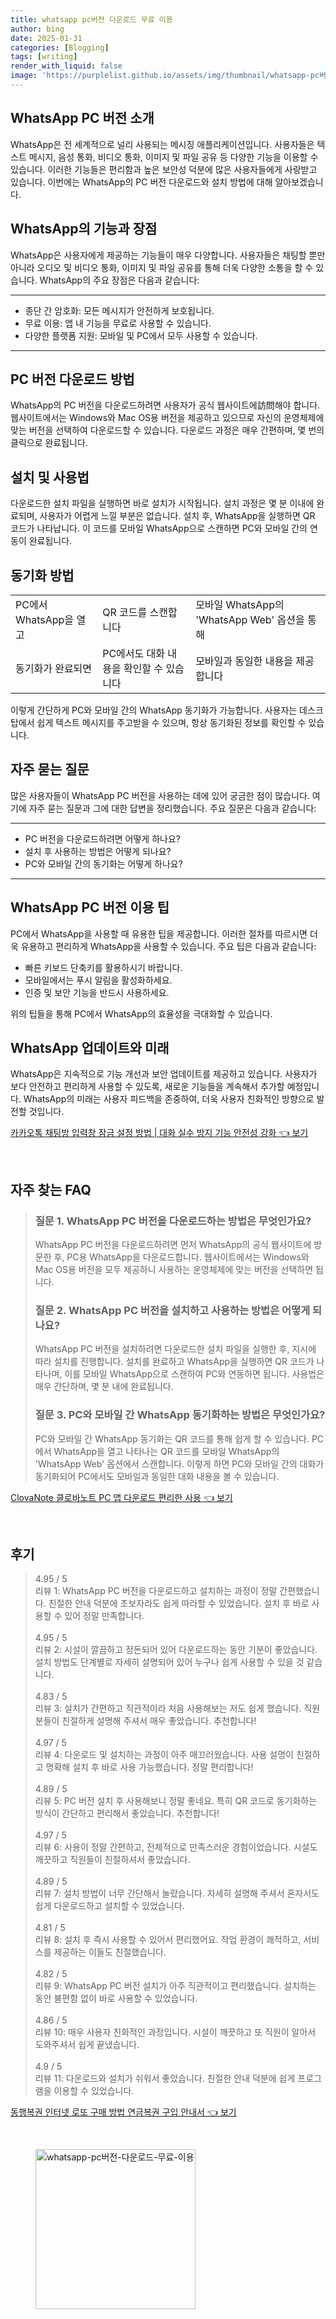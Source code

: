 ```yaml
---
title: whatsapp pc버전 다운로드 무료 이용
author: bing
date: 2025-01-31
categories: [Blogging]
tags: [writing]
render_with_liquid: false
image: 'https://purplelist.github.io/assets/img/thumbnail/whatsapp-pc버전-다운로드-무료-이용.webp'
---
```



<h2 id='WhatsApp_PC_버전_소개'>WhatsApp PC 버전 소개</h2>

<p>WhatsApp은 전 세계적으로 널리 사용되는 메시징 애플리케이션입니다. 사용자들은 텍스트 메시지, 음성 통화, 비디오 통화, 이미지 및 파일 공유 등 다양한 기능을 이용할 수 있습니다. 이러한 기능들은 편리함과 높은 보안성 덕분에 많은 사용자들에게 사랑받고 있습니다. 이번에는 WhatsApp의 PC 버전 다운로드와 설치 방법에 대해 알아보겠습니다.</p>

<h2 id='WhatsApp의_기능과_장점'>WhatsApp의 기능과 장점</h2>

<p>WhatsApp은 사용자에게 제공하는 기능들이 매우 다양합니다. 사용자들은 채팅할 뿐만 아니라 오디오 및 비디오 통화, 이미지 및 파일 공유를 통해 더욱 다양한 소통을 할 수 있습니다. WhatsApp의 주요 장점은 다음과 같습니다:</p>

<hr />

<ul>
    <li>종단 간 암호화: 모든 메시지가 안전하게 보호됩니다.</li>
    <li>무료 이용: 앱 내 기능을 무료로 사용할 수 있습니다.</li>
    <li>다양한 플랫폼 지원: 모바일 및 PC에서 모두 사용할 수 있습니다.</li>
</ul>

<hr />

<h2 id='PC_버전_다운로드_방법'>PC 버전 다운로드 방법</h2>

<p>WhatsApp의 PC 버전을 다운로드하려면 사용자가 공식 웹사이트에訪問해야 합니다. 웹사이트에서는 Windows와 Mac OS용 버전을 제공하고 있으므로 자신의 운영체제에 맞는 버전을 선택하여 다운로드할 수 있습니다. 다운로드 과정은 매우 간편하며, 몇 번의 클릭으로 완료됩니다.</p>

<h2 id='설치_및_사용법'>설치 및 사용법</h2>

<p>다운로드한 설치 파일을 실행하면 바로 설치가 시작됩니다. 설치 과정은 몇 분 이내에 완료되며, 사용자가 어렵게 느낄 부분은 없습니다. 설치 후, WhatsApp을 실행하면 QR 코드가 나타납니다. 이 코드를 모바일 WhatsApp으로 스캔하면 PC와 모바일 간의 연동이 완료됩니다.</p>

<h2 id='동기화_방법'>동기화 방법</h2>

<table>
    <tr>
        <td>PC에서 WhatsApp을 열고</td>
        <td>QR 코드를 스캔합니다</td>
        <td>모바일 WhatsApp의 'WhatsApp Web' 옵션을 통해</td>
    </tr>
    <tr>
        <td>동기화가 완료되면</td>
        <td>PC에서도 대화 내용을 확인할 수 있습니다</td>
        <td>모바일과 동일한 내용을 제공합니다</td>
    </tr>
</table>

<p>이렇게 간단하게 PC와 모바일 간의 WhatsApp 동기화가 가능합니다. 사용자는 데스크탑에서 쉽게 텍스트 메시지를 주고받을 수 있으며, 항상 동기화된 정보를 확인할 수 있습니다.</p>

<h2 id='자주_묻는_질문'>자주 묻는 질문</h2>

<p>많은 사용자들이 WhatsApp PC 버전을 사용하는 데에 있어 궁금한 점이 많습니다. 여기에 자주 묻는 질문과 그에 대한 답변을 정리했습니다. 주요 질문은 다음과 같습니다:</p>

<hr />

<ul>
    <li>PC 버전을 다운로드하려면 어떻게 하나요?</li>
    <li>설치 후 사용하는 방법은 어떻게 되나요?</li>
    <li>PC와 모바일 간의 동기화는 어떻게 하나요?</li>
</ul>

<hr />

<h2 id='이용_팁'>WhatsApp PC 버전 이용 팁</h2>

<p>PC에서 WhatsApp을 사용할 때 유용한 팁을 제공합니다. 이러한 절차를 따르시면 더욱 유용하고 편리하게 WhatsApp을 사용할 수 있습니다. 주요 팁은 다음과 같습니다:</p>

<ul>
    <li>빠른 키보드 단축키를 활용하시기 바랍니다.</li>
    <li>모바일에서는 푸시 알림을 활성화하세요.</li>
    <li>인증 및 보안 기능을 반드시 사용하세요.</li>
</ul>

<p>위의 팁들을 통해 PC에서 WhatsApp의 효율성을 극대화할 수 있습니다.</p>

<h2 id='WhatsApp_업데이트와_미래'>WhatsApp 업데이트와 미래</h2>

<p>WhatsApp은 지속적으로 기능 개선과 보안 업데이트를 제공하고 있습니다. 사용자가 보다 안전하고 편리하게 사용할 수 있도록, 새로운 기능들을 계속해서 추가할 예정입니다. WhatsApp의 미래는 사용자 피드백을 존중하여, 더욱 사용자 친화적인 방향으로 발전할 것입니다.</p>


<p><a class="click-button" title="카카오톡 채팅방 입력창 잠금 설정 방법 | 대화 실수 방지 기능 안전성 강화" href="https://purplelist.github.io/posts/%EC%B9%B4%EC%B9%B4%EC%98%A4%ED%86%A1-%EC%B1%84%ED%8C%85%EB%B0%A9-%EC%9E%85%EB%A0%A5%EC%B0%BD-%EC%9E%A0%EA%B8%88-%EC%84%A4%EC%A0%95-%EB%B0%A9%EB%B2%95-%EB%8C%80%ED%99%94-%EC%8B%A4%EC%88%98-%EB%B0%A9%EC%A7%80-%EA%B8%B0%EB%8A%A5-%EC%95%88%EC%A0%84%EC%84%B1-%EA%B0%95%ED%99%94/" rel="dofollow">카카오톡 채팅방 입력창 잠금 설정 방법 | 대화 실수 방지 기능 안전성 강화 👈 보기</a></p><br>
<h2 id='자주_찾는_FAQ'>자주 찾는 FAQ</h2>
<div itemscope="" itemtype="https://schema.org/FAQPage"> 
<blockquote> 
<div itemscope="" itemprop="mainEntity" itemtype="https://schema.org/Question"> 
<h3 itemprop="name">질문 1. WhatsApp PC 버전을 다운로드하는 방법은 무엇인가요?</h3> 
<div itemscope="" itemprop="acceptedAnswer" itemtype="https://schema.org/Answer"> 
<span itemprop="text"> 
<p>WhatsApp PC 버전을 다운로드하려면 먼저 WhatsApp의 공식 웹사이트에 방문한 후, PC용 WhatsApp을 다운로드합니다. 웹사이트에서는 Windows와 Mac OS용 버전을 모두 제공하니 사용하는 운영체제에 맞는 버전을 선택하면 됩니다.</p> 
</span> 
</div> 
</div> 
<div itemscope="" itemprop="mainEntity" itemtype="https://schema.org/Question"> 
<h3 itemprop="name">질문 2. WhatsApp PC 버전을 설치하고 사용하는 방법은 어떻게 되나요?</h3> 
<div itemscope="" itemprop="acceptedAnswer" itemtype="https://schema.org/Answer"> 
<span itemprop="text"> 
<p>WhatsApp PC 버전을 설치하려면 다운로드한 설치 파일을 실행한 후, 지시에 따라 설치를 진행합니다. 설치를 완료하고 WhatsApp을 실행하면 QR 코드가 나타나며, 이를 모바일 WhatsApp으로 스캔하여 PC와 연동하면 됩니다. 사용법은 매우 간단하며, 몇 분 내에 완료됩니다.</p> 
</span> 
</div> 
</div> 
<div itemscope="" itemprop="mainEntity" itemtype="https://schema.org/Question"> 
<h3 itemprop="name">질문 3. PC와 모바일 간 WhatsApp 동기화하는 방법은 무엇인가요?</h3> 
<div itemscope="" itemprop="acceptedAnswer" itemtype="https://schema.org/Answer"> 
<span itemprop="text"> 
<p>PC와 모바일 간 WhatsApp 동기화는 QR 코드를 통해 쉽게 할 수 있습니다. PC에서 WhatsApp을 열고 나타나는 QR 코드를 모바일 WhatsApp의 'WhatsApp Web' 옵션에서 스캔합니다. 이렇게 하면 PC와 모바일 간의 대화가 동기화되어 PC에서도 모바일과 동일한 대화 내용을 볼 수 있습니다.</p> 
</span> 
</div> 
</div> 
</blockquote> 
</div>
<p><a class="click-button" title="ClovaNote 클로바노트 PC 앱 다운로드 편리한 사용" href="https://purplelist.github.io/posts/ClovaNote-%ED%81%B4%EB%A1%9C%EB%B0%94%EB%85%B8%ED%8A%B8-PC-%EC%95%B1-%EB%8B%A4%EC%9A%B4%EB%A1%9C%EB%93%9C-%ED%8E%B8%EB%A6%AC%ED%95%9C-%EC%82%AC%EC%9A%A9/" rel="dofollow">ClovaNote 클로바노트 PC 앱 다운로드 편리한 사용 👈 보기</a></p><br>
<h2 id='후기'>후기</h2>
<div itemscope itemtype="https://schema.org/Product">
  <blockquote>
  <div itemprop="review" itemscope itemtype="https://schema.org/Review">
      <div itemprop="reviewRating" itemscope itemtype="https://schema.org/Rating"> <span itemprop="ratingValue">4.95</span> / <span itemprop="bestRating">5</span> </div>
      <span itemprop="reviewBody">리뷰 1: WhatsApp PC 버전을 다운로드하고 설치하는 과정이 정말 간편했습니다. 친절한 안내 덕분에 초보자라도 쉽게 따라할 수 있었습니다. 설치 후 바로 사용할 수 있어 정말 만족합니다.</span>
  </div>
  <br>
  <div itemprop="review" itemscope itemtype="https://schema.org/Review">
      <div itemprop="reviewRating" itemscope itemtype="https://schema.org/Rating"> <span itemprop="ratingValue">4.95</span> / <span itemprop="bestRating">5</span> </div>
      <span itemprop="reviewBody">리뷰 2: 시설이 깔끔하고 정돈되어 있어 다운로드하는 동안 기분이 좋았습니다. 설치 방법도 단계별로 자세히 설명되어 있어 누구나 쉽게 사용할 수 있을 것 같습니다.</span>
  </div>
  <br>
  <div itemprop="review" itemscope itemtype="https://schema.org/Review">
      <div itemprop="reviewRating" itemscope itemtype="https://schema.org/Rating"> <span itemprop="ratingValue">4.83</span> / <span itemprop="bestRating">5</span> </div>
      <span itemprop="reviewBody">리뷰 3: 설치가 간편하고 직관적이라 처음 사용해보는 저도 쉽게 했습니다. 직원분들이 친절하게 설명해 주셔서 매우 좋았습니다. 추천합니다!</span>
  </div>
  <br>
  <div itemprop="review" itemscope itemtype="https://schema.org/Review">
      <div itemprop="reviewRating" itemscope itemtype="https://schema.org/Rating"> <span itemprop="ratingValue">4.97</span> / <span itemprop="bestRating">5</span> </div>
      <span itemprop="reviewBody">리뷰 4: 다운로드 및 설치하는 과정이 아주 매끄러웠습니다. 사용 설명이 친절하고 명확해 설치 후 바로 사용 가능했습니다. 정말 편리합니다!</span>
  </div>
  <br>
  <div itemprop="review" itemscope itemtype="https://schema.org/Review">
      <div itemprop="reviewRating" itemscope itemtype="https://schema.org/Rating"> <span itemprop="ratingValue">4.89</span> / <span itemprop="bestRating">5</span> </div>
      <span itemprop="reviewBody">리뷰 5: PC 버전 설치 후 사용해보니 정말 좋네요. 특히 QR 코드로 동기화하는 방식이 간단하고 편리해서 좋았습니다. 추천합니다!</span>
  </div>
  <br>
  <div itemprop="review" itemscope itemtype="https://schema.org/Review">
      <div itemprop="reviewRating" itemscope itemtype="https://schema.org/Rating"> <span itemprop="ratingValue">4.97</span> / <span itemprop="bestRating">5</span> </div>
      <span itemprop="reviewBody">리뷰 6: 사용이 정말 간편하고, 전체적으로 만족스러운 경험이었습니다. 시설도 깨끗하고 직원들이 친절하셔서 좋았습니다.</span>
  </div>
  <br>
  <div itemprop="review" itemscope itemtype="https://schema.org/Review">
      <div itemprop="reviewRating" itemscope itemtype="https://schema.org/Rating"> <span itemprop="ratingValue">4.89</span> / <span itemprop="bestRating">5</span> </div>
      <span itemprop="reviewBody">리뷰 7: 설치 방법이 너무 간단해서 놀랐습니다. 자세히 설명해 주셔서 혼자서도 쉽게 다운로드하고 설치할 수 있었습니다.</span>
  </div>
  <br>
  <div itemprop="review" itemscope itemtype="https://schema.org/Review">
      <div itemprop="reviewRating" itemscope itemtype="https://schema.org/Rating"> <span itemprop="ratingValue">4.81</span> / <span itemprop="bestRating">5</span> </div>
      <span itemprop="reviewBody">리뷰 8: 설치 후 즉시 사용할 수 있어서 편리했어요. 작업 환경이 쾌적하고, 서비스를 제공하는 이들도 친절했습니다.</span>
  </div>
  <br>
  <div itemprop="review" itemscope itemtype="https://schema.org/Review">
      <div itemprop="reviewRating" itemscope itemtype="https://schema.org/Rating"> <span itemprop="ratingValue">4.82</span> / <span itemprop="bestRating">5</span> </div>
      <span itemprop="reviewBody">리뷰 9: WhatsApp PC 버전 설치가 아주 직관적이고 편리했습니다. 설치하는 동안 불편함 없이 바로 사용할 수 있었습니다.</span>
  </div>
  <br>
  <div itemprop="review" itemscope itemtype="https://schema.org/Review">
      <div itemprop="reviewRating" itemscope itemtype="https://schema.org/Rating"> <span itemprop="ratingValue">4.86</span> / <span itemprop="bestRating">5</span> </div>
      <span itemprop="reviewBody">리뷰 10: 매우 사용자 친화적인 과정입니다. 시설이 깨끗하고 또 직원이 알아서 도와주셔서 쉽게 끝냈습니다.</span>
  </div>
  <br>
  <div itemprop="review" itemscope itemtype="https://schema.org/Review">
      <div itemprop="reviewRating" itemscope itemtype="https://schema.org/Rating"> <span itemprop="ratingValue">4.9</span> / <span itemprop="bestRating">5</span> </div>
      <span itemprop="reviewBody">리뷰 11: 다운로드와 설치가 쉬워서 좋았습니다. 친절한 안내 덕분에 쉽게 프로그램을 이용할 수 있었습니다.</span>
  </div>
  </blockquote>
</div>
<p><a class="click-button" title="동행복권 인터넷 로또 구매 방법 연금복권 구입 안내서" href="https://purplelist.github.io/posts/%EB%8F%99%ED%96%89%EB%B3%B5%EA%B6%8C-%EC%9D%B8%ED%84%B0%EB%84%B7-%EB%A1%9C%EB%98%90-%EA%B5%AC%EB%A7%A4-%EB%B0%A9%EB%B2%95-%EC%97%B0%EA%B8%88%EB%B3%B5%EA%B6%8C-%EA%B5%AC%EC%9E%85-%EC%95%88%EB%82%B4%EC%84%9C/" rel="dofollow">동행복권 인터넷 로또 구매 방법 연금복권 구입 안내서 👈 보기</a></p><br>
<figure class="image"><img src="https://purplelist.github.io/assets/img/thumbnail/whatsapp-pc버전-다운로드-무료-이용.webp" alt="whatsapp-pc버전-다운로드-무료-이용" width="256" height="256"></figure>